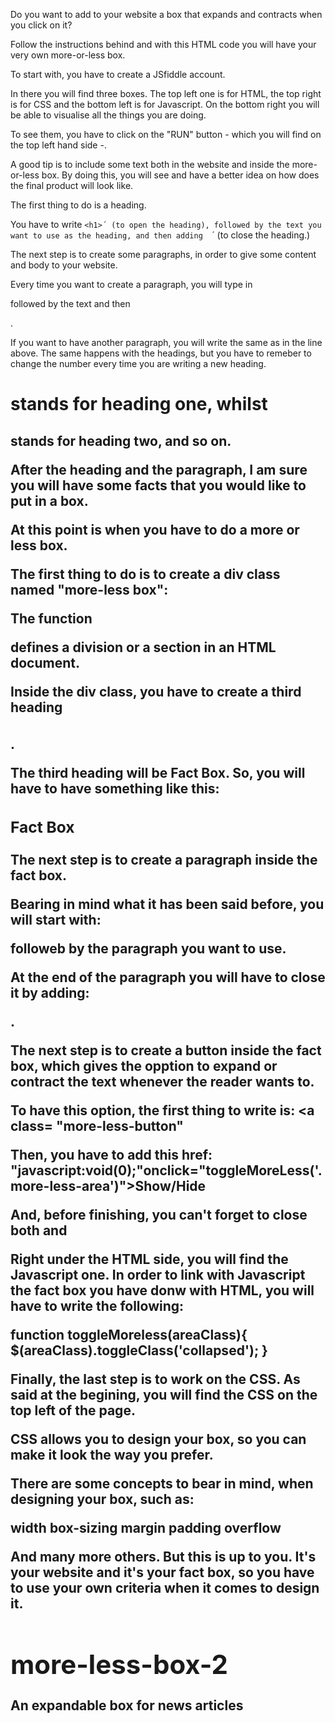 Do you want to add to your website a box that expands and contracts when you click on it?

Follow the instructions behind and with this HTML code you will have your very own more-or-less box.

To start with, you have to create a JSfiddle account.

In there you will find three boxes. The top left one is for HTML, the top right is for CSS and the bottom left is for Javascript. On the bottom right you will be able to visualise all the things you are doing. 

To see them, you have to click on the "RUN" button - which you will find on the top left hand side -.

A good tip is to include some text both in the website and inside the more-or-less box. By doing this, you will see and have a better idea on how does the final product will look like. 

The first thing to do is a heading.

You have to write `<h1>´
(to open the heading),
followed by the text you want to use as the heading, and then adding 
`</h1>´ 
(to close the heading.)

The next step is to create some paragraphs, in order to give some content and body to your website.

Every time you want to create a paragraph, you will type in <p> followed by the text and then </p>.

If you want to have another paragraph, you will write the same as in the line above. The same happens with the headings, but you have to remeber to change the number every time you are writing a new heading. 

<h1> stands for heading one, whilst <h2> stands for heading two, and so on. 

After the heading and the paragraph, I am sure you will have some facts that you would like to put in a box.

At this point is when you have to do a more or less box.

The first thing to do is to create a div class named "more-less box": <div class="more-less-box">

The function <div> defines a division or a section in an HTML document.

Inside the div class, you have to create a third heading <h3></h3>. 

The third heading will be Fact Box. So, you will have to have something like this: 

<h3>
Fact Box
</h3>

The next step is to create a paragraph inside the fact box.

Bearing in mind what it has been said before, you will start with: <p class="more-less-area collapsed"> followeb by the paragraph you want to use.

At the end of the paragraph you will have to close it by adding: </p>.

The next step is to create a button inside the fact box, which gives the opption to expand or contract the text whenever the reader wants to. 

To have this option, the first thing to write is: <a class= "more-less-button"

Then, you have to add this href: "javascript:void(0);"onclick="toggleMoreLess('.more-less-area')">Show/Hide

And, before finishing, you can't forget to close both </a> and </div>

Right under the HTML side, you will find the Javascript one. In order to link with Javascript the fact box you have donw with HTML, you will have to write the following:

function toggleMoreless(areaClass){
$(areaClass).toggleClass('collapsed');
}

Finally, the last step is to work on the CSS. As said at the begining, you will find the CSS on the top left of the page.

CSS allows you to design your box, so you can make it look the way you prefer.

There are some concepts to bear in mind, when designing your box, such as:

width
box-sizing
margin
padding
overflow

And many more others. But this is up to you. It's your website and it's your fact box, so you have to use your own criteria when it comes to design it.

# more-less-box-2
An expandable box for news articles
